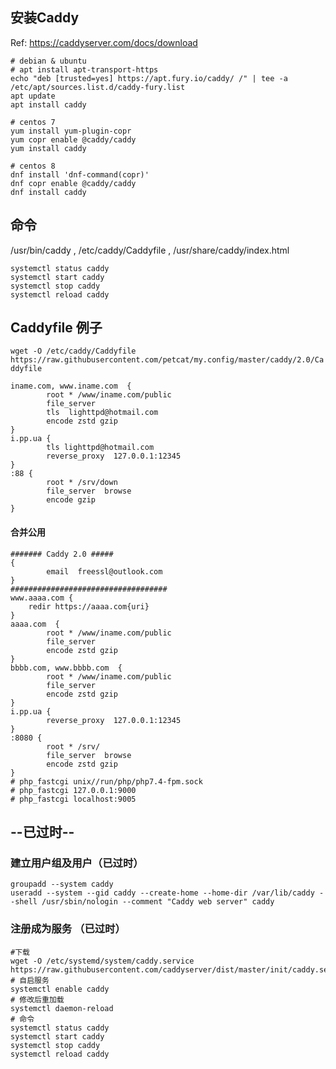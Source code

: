 ## 安装Caddy 

Ref: https://caddyserver.com/docs/download  

```
# debian & ubuntu
# apt install apt-transport-https
echo "deb [trusted=yes] https://apt.fury.io/caddy/ /" | tee -a /etc/apt/sources.list.d/caddy-fury.list
apt update
apt install caddy
```

```
# centos 7
yum install yum-plugin-copr
yum copr enable @caddy/caddy
yum install caddy

# centos 8
dnf install 'dnf-command(copr)'
dnf copr enable @caddy/caddy
dnf install caddy
```

## 命令
/usr/bin/caddy ,  /etc/caddy/Caddyfile ,   /usr/share/caddy/index.html
```
systemctl status caddy
systemctl start caddy
systemctl stop caddy
systemctl reload caddy
```
## Caddyfile 例子 

`wget -O /etc/caddy/Caddyfile https://raw.githubusercontent.com/petcat/my.config/master/caddy/2.0/Caddyfile`   

```
iname.com, www.iname.com  {
        root * /www/iname.com/public
        file_server
        tls  lighttpd@hotmail.com
        encode zstd gzip
}
i.pp.ua { 
        tls lighttpd@hotmail.com 
        reverse_proxy  127.0.0.1:12345  
}
:88 {
        root * /srv/down
        file_server  browse
        encode gzip
}
```

#### 合并公用
```
####### Caddy 2.0 #####
{
        email  freessl@outlook.com
}
###################################
www.aaaa.com {
	redir https://aaaa.com{uri}
}
aaaa.com  {
        root * /www/iname.com/public
        file_server
        encode zstd gzip
}
bbbb.com, www.bbbb.com  {
        root * /www/iname.com/public
        file_server
        encode zstd gzip
}
i.pp.ua { 
        reverse_proxy  127.0.0.1:12345  
}
:8080 {
        root * /srv/
        file_server  browse
        encode zstd gzip
}
# php_fastcgi unix//run/php/php7.4-fpm.sock
# php_fastcgi 127.0.0.1:9000
# php_fastcgi localhost:9005
```


--已过时--
----
### 建立用户组及用户（已过时）
```
groupadd --system caddy
useradd --system --gid caddy --create-home --home-dir /var/lib/caddy --shell /usr/sbin/nologin --comment "Caddy web server" caddy
```

### 注册成为服务 （已过时）
```
#下载
wget -O /etc/systemd/system/caddy.service https://raw.githubusercontent.com/caddyserver/dist/master/init/caddy.service
# 自启服务
systemctl enable caddy
# 修改后重加载
systemctl daemon-reload
# 命令
systemctl status caddy
systemctl start caddy
systemctl stop caddy
systemctl reload caddy
```
